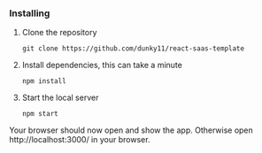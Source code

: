 ### Installing

1. Clone the repository

   ```
   git clone https://github.com/dunky11/react-saas-template
   ```
1. Install dependencies, this can take a minute

   ```
   npm install
   ```
2. Start the local server

   ```
   npm start
   ```

Your browser should now open and show the app. Otherwise open http://localhost:3000/ in your browser.


